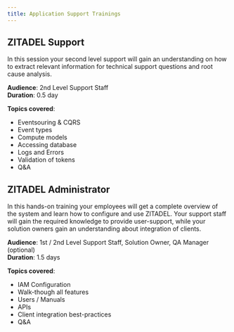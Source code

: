 ```yaml
---
title: Application Support Trainings
---
```


## ZITADEL Support

In this session your second level support will gain an understanding on how to extract relevant information for technical support questions and root cause analysis.

**Audience**: 2nd Level Support Staff  
**Duration**: 0.5 day

**Topics covered**:

* Eventsouring & CQRS 
* Event types
* Compute models
* Accessing database
* Logs and Errors
* Validation of tokens
* Q&A

## ZITADEL Administrator

In this hands-on training your employees will get a complete overview of the system and learn how to configure and use ZITADEL. Your support staff will gain the required knowledge to provide user-support, while your solution owners gain an understanding about integration of clients.

**Audience**: 1st / 2nd Level Support Staff, Solution Owner, QA Manager (optional)  
**Duration**: 1.5 days

**Topics covered**:

* IAM Configuration
* Walk-though all features
* Users / Manuals
* APIs
* Client integration best-practices
* Q&A
